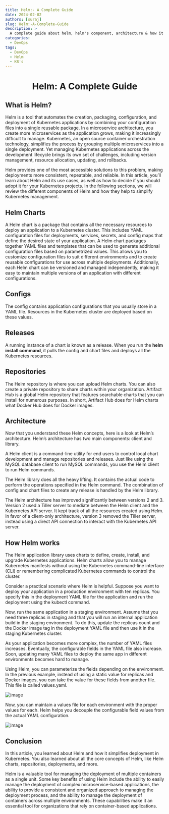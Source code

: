 ```yaml
---
title: Helm:- A Complete Guide
date: 2024-02-02
authors: [suraj]
slug: Helm:-A-Complete-Guide
description: >
  A complete guide about helm, helm's component, architecture & how it works.
categories:
  - DevOps
tags:
  - DevOps
  - Helm
  - K8's
---
```

# <p align="center">Helm: A Complete Guide</p>

## What is Helm?

Helm is a tool that automates the creation, packaging, configuration, and deployment of Kubernetes applications by combining your configuration files into a single reusable package.
In a microservice architecture, you create more microservices as the application grows, making it increasingly difficult to manage. Kubernetes, an open source container orchestration technology, simplifies the process by grouping multiple microservices into a single deployment. Yet managing Kubernetes applications across the development lifecycle brings its own set of challenges, including version management, resource allocation, updating, and rollbacks.

Helm provides one of the most accessible solutions to this problem, making deployments more consistent, repeatable, and reliable. In this article, you’ll learn about Helm and its use cases, as well as how to decide if you should adopt it for your Kubernetes projects.
In the following sections, we will review the different components of Helm and how they help to simplify Kubernetes management.

## Helm Charts

A Helm chart is a package that contains all the necessary resources to deploy an application to a Kubernetes cluster. This includes YAML configuration files for deployments, services, secrets, and config maps that define the desired state of your application.
A Helm chart packages together YAML files and templates that can be used to generate additional configuration files based on parametrized values. This allows you to customize configuration files to suit different environments and to create reusable configurations for use across multiple deployments. Additionally, each Helm chart can be versioned and managed independently, making it easy to maintain multiple versions of an application with different configurations.

## Configs
The config contains application configurations that you usually store in a YAML file. Resources in the Kubernetes cluster are deployed based on these values.

## Releases
A running instance of a chart is known as a release. When you run the **helm install command**, it pulls the config and chart files and deploys all the Kubernetes resources.

## Repositories
The Helm repository is where you can upload Helm charts. You can also create a private repository to share charts within your organization. Artifact Hub is a global Helm repository that features searchable charts that you can install for numerous purposes. In short, Artifact Hub does for Helm charts what Docker Hub does for Docker images.

## Architecture
Now that you understand these Helm concepts, here is a look at Helm’s architecture. Helm’s architecture has two main components: client and library.

A Helm client is a command-line utility for end users to control local chart development and manage repositories and releases. Just like using the MySQL database client to run MySQL commands, you use the Helm client to run Helm commands.

The Helm library does all the heavy lifting. It contains the actual code to perform the operations specified in the Helm command. The combination of config and chart files to create any release is handled by the Helm library.

The Helm architecture has improved significantly between versions 2 and 3. Version 2 used a Tiller server to mediate between the Helm client and the Kubernetes API server. It kept track of all the resources created using Helm. In favor of a client-only architecture, version 3 removed the Tiller server, instead using a direct API connection to interact with the Kubernetes API server.

## How Helm works
The Helm application library uses charts to define, create, install, and upgrade Kubernetes applications. Helm charts allow you to manage Kubernetes manifests without using the Kubernetes command-line interface (CLI) or remembering complicated Kubernetes commands to control the cluster.

Consider a practical scenario where Helm is helpful. Suppose you want to deploy your application in a production environment with ten replicas. You specify this in the deployment YAML file for the application and run the deployment using the kubectl command.

Now, run the same application in a staging environment. Assume that you need three replicas in staging and that you will run an internal application build in the staging environment. To do this, update the replicas count and the Docker image tag in the deployment YAML file and then use it in the staging Kubernetes cluster.

As your application becomes more complex, the number of YAML files increases. Eventually, the configurable fields in the YAML file also increase. Soon, updating many YAML files to deploy the same app in different environments becomes hard to manage.

Using Helm, you can parameterize the fields depending on the environment. In the previous example, instead of using a static value for replicas and Docker images, you can take the value for these fields from another file. This file is called values.yaml.

![image](https://github.com/SurajJaiswal2002/blogs/assets/143254595/915b6aec-63c2-4277-b687-45eb56ccda03)

Now, you can maintain a values file for each environment with the proper values for each. Helm helps you decouple the configurable field values from the actual YAML configuration.

![image](https://github.com/SurajJaiswal2002/blogs/assets/143254595/2f07d04a-f13e-412d-b79b-ea2641ae304d)

## Conclusion
In this article, you learned about Helm and how it simplifies deployment in Kubernetes. You also learned about all the core concepts of Helm, like Helm charts, repositories, deployments, and more.

Helm is a valuable tool for managing the deployment of multiple containers as a single unit. Some key benefits of using Helm include the ability to easily manage the deployment of complex microservice-based applications, the ability to provide a consistent and organized approach to managing the deployment process, and the ability to manage the deployment of containers across multiple environments. These capabilities make it an essential tool for organizations that rely on container-based applications.
